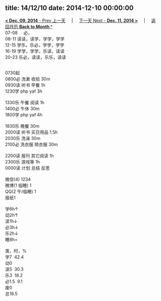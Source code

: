 title: 14/12/10
date: 2014-12-10 00:00:00
---
[**< Dec. 09, 2014** - Prev 上一天](/lifelogs/2014/12/d09.html) &nbsp; &nbsp; | &nbsp; &nbsp; [下一天 Next - **Dec. 11, 2014 >**](/lifelogs/2014/12/d11.html) &nbsp; &nbsp; |  &nbsp; &nbsp; [返回月历 **Back to Month ^**](/lifelogs/2014/12/index.html)
<br/>07-08     必，<br/>08-11 读读，读学，学学，学学<br/>12-15 学乐，乐必，学学，学学<br/>16-19 学学，学学，乐读，读读<br/>20-23 乐必，读读，乐乐，读读<div><br/></div>0730起<br/>0800必 洗漱 收拾 30m<br/>0930读 听书 早餐 1h<br/>1230学 php yaf 3h<div><br/></div>1330乐 午餐 阅读 1h<br/>1400必 午休 30m<br/>1800学 php yaf 4h<div><br/></div>1830乐 晚餐 30m<br/>2000读 听书 买日用品 1.5h<br/>2030乐 洗澡 30m<br/>2100必 洗衣服 晾衣服 30m<div><br/></div>2200读 报刊 其它阅读 1h<br/>2300乐 游戏等 1h<br/>0000读 计划 总结 反思<div><br/></div>微信(4) 1234<br/>微博(1 临睡) 1<br/>QQ(2 午/临睡) 1<br/>报纸1<div><br/></div>学6h↑<br/>动2h↑<br/>读1h↓<br/>必3h↓<br/>乐2h↓<br/>睡8h=<div><br/></div>类，时，%<br/>学7  42.4<br/>动0<br/>读5  30.3<br/>乐3  18.2<br/>必1.5  9.1<br/>废0<br/>总16.5</div>